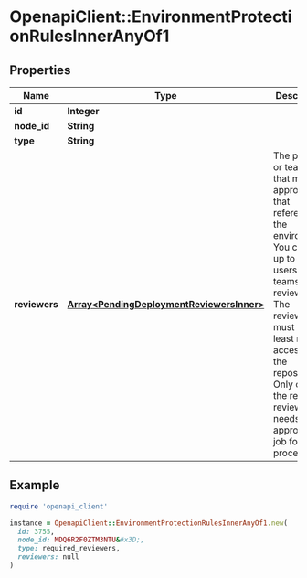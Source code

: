 # OpenapiClient::EnvironmentProtectionRulesInnerAnyOf1

## Properties

| Name | Type | Description | Notes |
| ---- | ---- | ----------- | ----- |
| **id** | **Integer** |  |  |
| **node_id** | **String** |  |  |
| **type** | **String** |  |  |
| **reviewers** | [**Array&lt;PendingDeploymentReviewersInner&gt;**](PendingDeploymentReviewersInner.md) | The people or teams that may approve jobs that reference the environment. You can list up to six users or teams as reviewers. The reviewers must have at least read access to the repository. Only one of the required reviewers needs to approve the job for it to proceed. | [optional] |

## Example

```ruby
require 'openapi_client'

instance = OpenapiClient::EnvironmentProtectionRulesInnerAnyOf1.new(
  id: 3755,
  node_id: MDQ6R2F0ZTM3NTU&#x3D;,
  type: required_reviewers,
  reviewers: null
)
```

